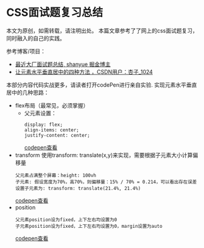 # CSS面试题复习总结

本文为原创，如需转载，请注明出处。
本篇文章参考了了网上的css面试题复习，同时融入的自己的实践。

参考博客/项目：
- <a href="https://juejin.cn/post/6969733494754770952">最近大厂面试题总结, shanyue 掘金博主</a>
-  <a href="https://blog.csdn.net/weixin_44135121/article/details/91430443">让元素水平垂直居中的四种方法 ，CSDN用户：杏子_1024</a>

本部分内容代码实战更多，请读者打开codePen进行亲自实验.
实现元素水平垂直居中的几种思路：
- flex布局（最常见，必须掌握）
  - 父元素设置：
    ```
    display: flex;
    align-items: center;
    justify-content: center;
    ```
    <a href="https://codepen.io/weivwang/pen/dyVemGO">codepen查看</a>
- transform
    使用transform: translate(x,y)来实现，需要根据子元素大小计算偏移量
    ```
    父元素占满整个屏幕：height: 100vh
    子元素: 假设宽度为70%，高70%，则偏移量：15% / 70% = 0.214，可以看出存在误差
    设置子元素为: transform: translate(21.4%, 21.4%)
    ```
    <a href="https://codepen.io/weivwang/pen/OJxZvOE">codepen查看</a>
- position
    ```
    父元素position设为fixed，上下左右均设置为0
    子元素position设为fixed，上下左右均设置为0，margin设置为auto
    ```
    <a href="https://codepen.io/weivwang/pen/jOGxxEO">codepen查看</a>
